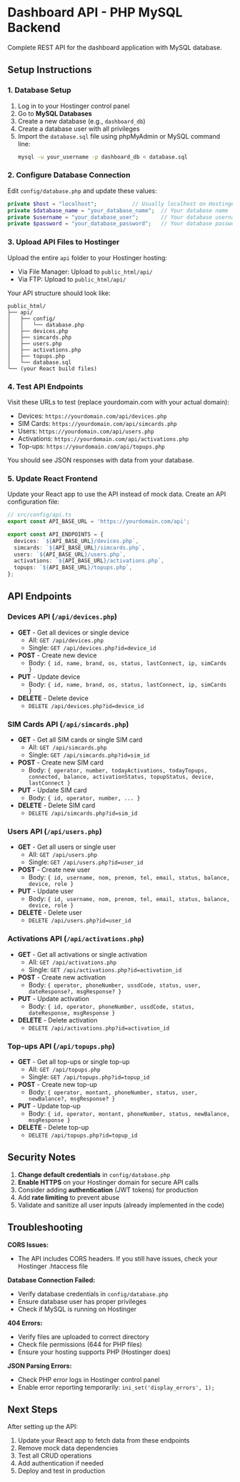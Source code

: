 # Dashboard API - PHP MySQL Backend

Complete REST API for the dashboard application with MySQL database.

## Setup Instructions

### 1. Database Setup

1. Log in to your Hostinger control panel
2. Go to **MySQL Databases**
3. Create a new database (e.g., `dashboard_db`)
4. Create a database user with all privileges
5. Import the `database.sql` file using phpMyAdmin or MySQL command line:
   ```bash
   mysql -u your_username -p dashboard_db < database.sql
   ```

### 2. Configure Database Connection

Edit `config/database.php` and update these values:
```php
private $host = "localhost";           // Usually localhost on Hostinger
private $database_name = "your_database_name";  // Your database name
private $username = "your_database_user";       // Your database username
private $password = "your_database_password";   // Your database password
```

### 3. Upload API Files to Hostinger

Upload the entire `api` folder to your Hostinger hosting:
- Via File Manager: Upload to `public_html/api/`
- Via FTP: Upload to `public_html/api/`

Your API structure should look like:
```
public_html/
├── api/
│   ├── config/
│   │   └── database.php
│   ├── devices.php
│   ├── simcards.php
│   ├── users.php
│   ├── activations.php
│   ├── topups.php
│   └── database.sql
└── (your React build files)
```

### 4. Test API Endpoints

Visit these URLs to test (replace yourdomain.com with your actual domain):

- Devices: `https://yourdomain.com/api/devices.php`
- SIM Cards: `https://yourdomain.com/api/simcards.php`
- Users: `https://yourdomain.com/api/users.php`
- Activations: `https://yourdomain.com/api/activations.php`
- Top-ups: `https://yourdomain.com/api/topups.php`

You should see JSON responses with data from your database.

### 5. Update React Frontend

Update your React app to use the API instead of mock data. Create an API configuration file:

```typescript
// src/config/api.ts
export const API_BASE_URL = 'https://yourdomain.com/api';

export const API_ENDPOINTS = {
  devices: `${API_BASE_URL}/devices.php`,
  simcards: `${API_BASE_URL}/simcards.php`,
  users: `${API_BASE_URL}/users.php`,
  activations: `${API_BASE_URL}/activations.php`,
  topups: `${API_BASE_URL}/topups.php`,
};
```

## API Endpoints

### Devices API (`/api/devices.php`)

- **GET** - Get all devices or single device
  - All: `GET /api/devices.php`
  - Single: `GET /api/devices.php?id=device_id`
- **POST** - Create new device
  - Body: `{ id, name, brand, os, status, lastConnect, ip, simCards }`
- **PUT** - Update device
  - Body: `{ id, name, brand, os, status, lastConnect, ip, simCards }`
- **DELETE** - Delete device
  - `DELETE /api/devices.php?id=device_id`

### SIM Cards API (`/api/simcards.php`)

- **GET** - Get all SIM cards or single SIM card
  - All: `GET /api/simcards.php`
  - Single: `GET /api/simcards.php?id=sim_id`
- **POST** - Create new SIM card
  - Body: `{ operator, number, todayActivations, todayTopups, connected, balance, activationStatus, topupStatus, device, lastConnect }`
- **PUT** - Update SIM card
  - Body: `{ id, operator, number, ... }`
- **DELETE** - Delete SIM card
  - `DELETE /api/simcards.php?id=sim_id`

### Users API (`/api/users.php`)

- **GET** - Get all users or single user
  - All: `GET /api/users.php`
  - Single: `GET /api/users.php?id=user_id`
- **POST** - Create new user
  - Body: `{ id, username, nom, prenom, tel, email, status, balance, device, role }`
- **PUT** - Update user
  - Body: `{ id, username, nom, prenom, tel, email, status, balance, device, role }`
- **DELETE** - Delete user
  - `DELETE /api/users.php?id=user_id`

### Activations API (`/api/activations.php`)

- **GET** - Get all activations or single activation
  - All: `GET /api/activations.php`
  - Single: `GET /api/activations.php?id=activation_id`
- **POST** - Create new activation
  - Body: `{ operator, phoneNumber, ussdCode, status, user, dateResponse?, msgResponse? }`
- **PUT** - Update activation
  - Body: `{ id, operator, phoneNumber, ussdCode, status, dateResponse, msgResponse }`
- **DELETE** - Delete activation
  - `DELETE /api/activations.php?id=activation_id`

### Top-ups API (`/api/topups.php`)

- **GET** - Get all top-ups or single top-up
  - All: `GET /api/topups.php`
  - Single: `GET /api/topups.php?id=topup_id`
- **POST** - Create new top-up
  - Body: `{ operator, montant, phoneNumber, status, user, newBalance?, msgResponse? }`
- **PUT** - Update top-up
  - Body: `{ id, operator, montant, phoneNumber, status, newBalance, msgResponse }`
- **DELETE** - Delete top-up
  - `DELETE /api/topups.php?id=topup_id`

## Security Notes

1. **Change default credentials** in `config/database.php`
2. **Enable HTTPS** on your Hostinger domain for secure API calls
3. Consider adding **authentication** (JWT tokens) for production
4. Add **rate limiting** to prevent abuse
5. Validate and sanitize all user inputs (already implemented in the code)

## Troubleshooting

**CORS Issues:**
- The API includes CORS headers. If you still have issues, check your Hostinger .htaccess file

**Database Connection Failed:**
- Verify database credentials in `config/database.php`
- Ensure database user has proper privileges
- Check if MySQL is running on Hostinger

**404 Errors:**
- Verify files are uploaded to correct directory
- Check file permissions (644 for PHP files)
- Ensure your hosting supports PHP (Hostinger does)

**JSON Parsing Errors:**
- Check PHP error logs in Hostinger control panel
- Enable error reporting temporarily: `ini_set('display_errors', 1);`

## Next Steps

After setting up the API:
1. Update your React app to fetch data from these endpoints
2. Remove mock data dependencies
3. Test all CRUD operations
4. Add authentication if needed
5. Deploy and test in production